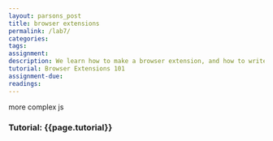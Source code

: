 ```yaml
---  
layout: parsons_post  
title: browser extensions
permalink: /lab7/  
categories:   
tags: 
assignment: 
description: We learn how to make a browser extension, and how to write more complex javascript, including ideas of fuctions and scope.
tutorial: Browser Extensions 101
assignment-due:
readings: 
---  
```


more complex js

### Tutorial: {{page.tutorial}}